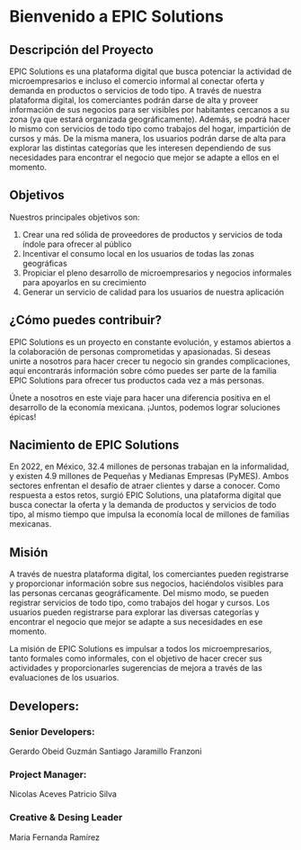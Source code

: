 # Bienvenido a EPIC Solutions

## Descripción del Proyecto

EPIC Solutions es una plataforma digital que busca potenciar la actividad de microempresarios e incluso el comercio informal al conectar oferta y demanda en productos o servicios de todo tipo. A través de nuestra plataforma digital, los comerciantes podrán darse de alta y proveer información de sus negocios para ser visibles por habitantes cercanos a su zona (ya que estará organizada geográficamente). Además, se podrá hacer lo mismo con servicios de todo tipo como trabajos del hogar, impartición de cursos y más. De la misma manera, los usuarios podrán darse de alta para explorar las distintas categorías que les interesen dependiendo de sus necesidades para encontrar el negocio que mejor se adapte a ellos en el momento.


## Objetivos

Nuestros principales objetivos son:

1. Crear una red sólida de proveedores de productos y servicios de toda índole para ofrecer al público
2. Incentivar el consumo local en los usuarios de todas las zonas geográficas
3. Propiciar el pleno desarrollo de microempresarios y negocios informales para apoyarlos en su crecimiento
4. Generar un servicio de calidad para los usuarios de nuestra aplicación

## ¿Cómo puedes contribuir?

EPIC Solutions es un proyecto en constante evolución, y estamos abiertos a la colaboración de personas comprometidas y apasionadas. Si deseas unirte a nosotros para hacer crecer tu negocio sin grandes complicaciones, aquí encontrarás información sobre cómo puedes ser parte de la familia EPIC Solutions para ofrecer tus productos cada vez a más personas. 

Únete a nosotros en este viaje para hacer una diferencia positiva en el desarrollo de la economía mexicana. ¡Juntos, podemos lograr soluciones épicas!


## Nacimiento de EPIC Solutions

En 2022, en México, 32.4 millones de personas trabajan en la informalidad, y existen 4.9 millones de Pequeñas y Medianas Empresas (PyMES). Ambos sectores enfrentan el desafío de atraer clientes y darse a conocer. Como respuesta a estos retos, surgió EPIC Solutions, una plataforma digital que busca conectar la oferta y la demanda de productos y servicios de todo tipo, al mismo tiempo que impulsa la economía local de millones de familias mexicanas.


## Misión

A través de nuestra plataforma digital, los comerciantes pueden registrarse y proporcionar información sobre sus negocios, haciéndolos visibles para las personas cercanas geográficamente. Del mismo modo, se pueden registrar servicios de todo tipo, como trabajos del hogar y cursos. Los usuarios pueden registrarse para explorar las diversas categorías y encontrar el negocio que mejor se adapte a sus necesidades en ese momento.

La misión de EPIC Solutions es impulsar a todos los microempresarios, tanto formales como informales, con el objetivo de hacer crecer sus actividades y proporcionarles sugerencias de mejora a través de las evaluaciones de los usuarios.

## Developers:
### Senior Developers:
Gerardo Obeid Guzmán
Santiago Jaramillo Franzoni
### Project Manager:
Nicolas Aceves
Patricio Silva
### Creative & Desing Leader  
Maria Fernanda Ramírez